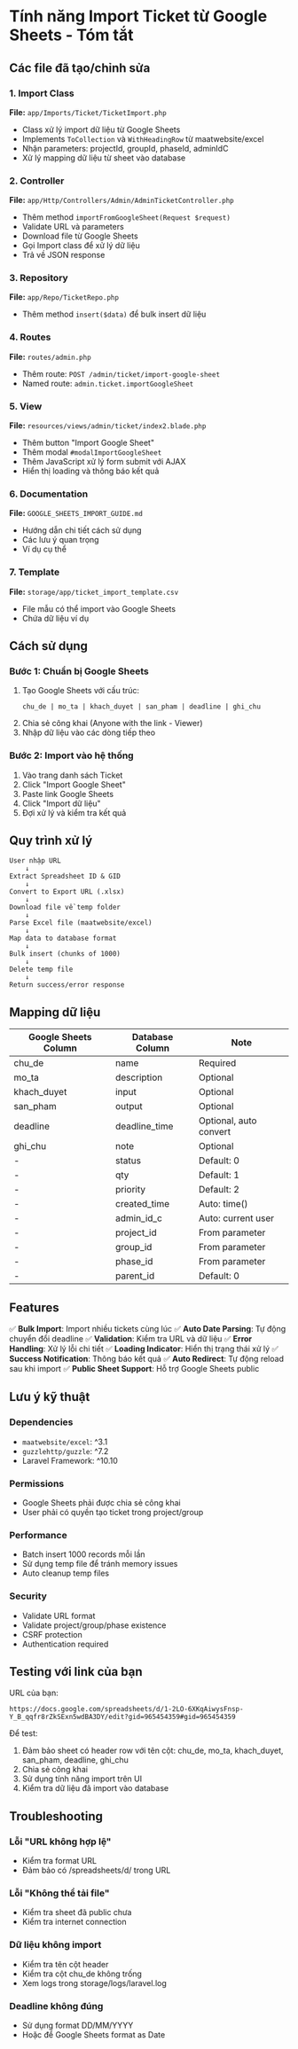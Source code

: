 # Tính năng Import Ticket từ Google Sheets - Tóm tắt

## Các file đã tạo/chỉnh sửa

### 1. Import Class
**File:** `app/Imports/Ticket/TicketImport.php`
- Class xử lý import dữ liệu từ Google Sheets
- Implements `ToCollection` và `WithHeadingRow` từ maatwebsite/excel
- Nhận parameters: projectId, groupId, phaseId, adminIdC
- Xử lý mapping dữ liệu từ sheet vào database

### 2. Controller
**File:** `app/Http/Controllers/Admin/AdminTicketController.php`
- Thêm method `importFromGoogleSheet(Request $request)`
- Validate URL và parameters
- Download file từ Google Sheets
- Gọi Import class để xử lý dữ liệu
- Trả về JSON response

### 3. Repository
**File:** `app/Repo/TicketRepo.php`
- Thêm method `insert($data)` để bulk insert dữ liệu

### 4. Routes
**File:** `routes/admin.php`
- Thêm route: `POST /admin/ticket/import-google-sheet`
- Named route: `admin.ticket.importGoogleSheet`

### 5. View
**File:** `resources/views/admin/ticket/index2.blade.php`
- Thêm button "Import Google Sheet"
- Thêm modal `#modalImportGoogleSheet`
- Thêm JavaScript xử lý form submit với AJAX
- Hiển thị loading và thông báo kết quả

### 6. Documentation
**File:** `GOOGLE_SHEETS_IMPORT_GUIDE.md`
- Hướng dẫn chi tiết cách sử dụng
- Các lưu ý quan trọng
- Ví dụ cụ thể

### 7. Template
**File:** `storage/app/ticket_import_template.csv`
- File mẫu có thể import vào Google Sheets
- Chứa dữ liệu ví dụ

## Cách sử dụng

### Bước 1: Chuẩn bị Google Sheets
1. Tạo Google Sheets với cấu trúc:
   ```
   chu_de | mo_ta | khach_duyet | san_pham | deadline | ghi_chu
   ```
2. Chia sẻ công khai (Anyone with the link - Viewer)
3. Nhập dữ liệu vào các dòng tiếp theo

### Bước 2: Import vào hệ thống
1. Vào trang danh sách Ticket
2. Click "Import Google Sheet"
3. Paste link Google Sheets
4. Click "Import dữ liệu"
5. Đợi xử lý và kiểm tra kết quả

## Quy trình xử lý

```
User nhập URL
    ↓
Extract Spreadsheet ID & GID
    ↓
Convert to Export URL (.xlsx)
    ↓
Download file về temp folder
    ↓
Parse Excel file (maatwebsite/excel)
    ↓
Map data to database format
    ↓
Bulk insert (chunks of 1000)
    ↓
Delete temp file
    ↓
Return success/error response
```

## Mapping dữ liệu

| Google Sheets Column | Database Column | Note |
|---------------------|-----------------|------|
| chu_de | name | Required |
| mo_ta | description | Optional |
| khach_duyet | input | Optional |
| san_pham | output | Optional |
| deadline | deadline_time | Optional, auto convert |
| ghi_chu | note | Optional |
| - | status | Default: 0 |
| - | qty | Default: 1 |
| - | priority | Default: 2 |
| - | created_time | Auto: time() |
| - | admin_id_c | Auto: current user |
| - | project_id | From parameter |
| - | group_id | From parameter |
| - | phase_id | From parameter |
| - | parent_id | Default: 0 |

## Features

✅ **Bulk Import**: Import nhiều tickets cùng lúc
✅ **Auto Date Parsing**: Tự động chuyển đổi deadline
✅ **Validation**: Kiểm tra URL và dữ liệu
✅ **Error Handling**: Xử lý lỗi chi tiết
✅ **Loading Indicator**: Hiển thị trạng thái xử lý
✅ **Success Notification**: Thông báo kết quả
✅ **Auto Redirect**: Tự động reload sau khi import
✅ **Public Sheet Support**: Hỗ trợ Google Sheets public

## Lưu ý kỹ thuật

### Dependencies
- `maatwebsite/excel`: ^3.1
- `guzzlehttp/guzzle`: ^7.2
- Laravel Framework: ^10.10

### Permissions
- Google Sheets phải được chia sẻ công khai
- User phải có quyền tạo ticket trong project/group

### Performance
- Batch insert 1000 records mỗi lần
- Sử dụng temp file để tránh memory issues
- Auto cleanup temp files

### Security
- Validate URL format
- Validate project/group/phase existence
- CSRF protection
- Authentication required

## Testing với link của bạn

URL của bạn:
```
https://docs.google.com/spreadsheets/d/1-2LO-6XKqAiwysFnsp-Y_B_qqfr8rZkSExn5wdBA3DY/edit?gid=965454359#gid=965454359
```

Để test:
1. Đảm bảo sheet có header row với tên cột: chu_de, mo_ta, khach_duyet, san_pham, deadline, ghi_chu
2. Chia sẻ công khai
3. Sử dụng tính năng import trên UI
4. Kiểm tra dữ liệu đã import vào database

## Troubleshooting

### Lỗi "URL không hợp lệ"
- Kiểm tra format URL
- Đảm bảo có /spreadsheets/d/ trong URL

### Lỗi "Không thể tải file"
- Kiểm tra sheet đã public chưa
- Kiểm tra internet connection

### Dữ liệu không import
- Kiểm tra tên cột header
- Kiểm tra cột chu_de không trống
- Xem logs trong storage/logs/laravel.log

### Deadline không đúng
- Sử dụng format DD/MM/YYYY
- Hoặc để Google Sheets format as Date
